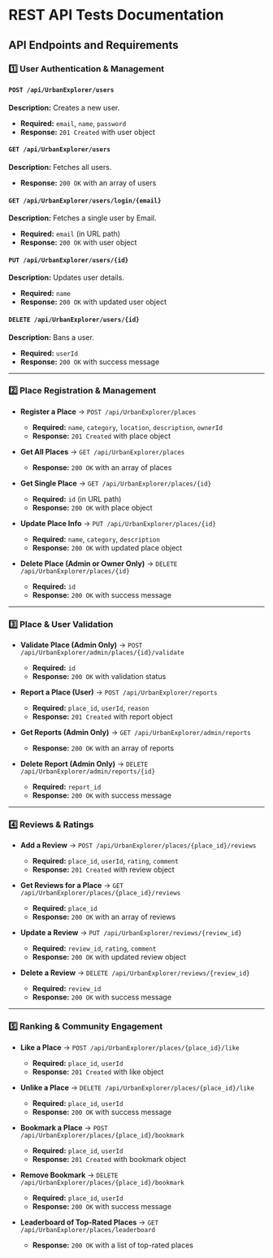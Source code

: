 # REST API Tests Documentation

## API Endpoints and Requirements

### 1️⃣ User Authentication & Management

#### `POST /api/UrbanExplorer/users`

**Description:** Creates a new user.
* **Required:** `email`,         `name`,         `password`
* **Response:** `201 Created` with user object

#### `GET /api/UrbanExplorer/users`

**Description:** Fetches all users.
* **Response:** `200 OK` with an array of users

#### `GET /api/UrbanExplorer/users/login/{email}`

**Description:** Fetches a single user by Email.
* **Required:** `email` (in URL path)
* **Response:** `200 OK` with user object

#### `PUT /api/UrbanExplorer/users/{id}`

**Description:** Updates user details.
* **Required:** `name`
* **Response:** `200 OK` with updated user object

#### `DELETE /api/UrbanExplorer/users/{id}`

**Description:** Bans a user.
* **Required:** `userId`
* **Response:** `200 OK` with success message

---

### 2️⃣ Place Registration & Management

* **Register a Place** → `POST /api/UrbanExplorer/places`
  + **Required:** `name`,     `category`,     `location`,     `description`,     `ownerId`
  + **Response:** `201 Created` with place object

* **Get All Places** → `GET /api/UrbanExplorer/places`
  + **Response:** `200 OK` with an array of places

* **Get Single Place** → `GET /api/UrbanExplorer/places/{id}`
  + **Required:** `id` (in URL path)
  + **Response:** `200 OK` with place object

* **Update Place Info** → `PUT /api/UrbanExplorer/places/{id}`
  + **Required:** `name`,     `category`,     `description`
  + **Response:** `200 OK` with updated place object

* **Delete Place (Admin or Owner Only)** → `DELETE /api/UrbanExplorer/places/{id}`
  + **Required:** `id`
  + **Response:** `200 OK` with success message

---

### 3️⃣ Place & User Validation

* **Validate Place (Admin Only)** → `POST /api/UrbanExplorer/admin/places/{id}/validate`
  + **Required:** `id`
  + **Response:** `200 OK` with validation status

* **Report a Place (User)** → `POST /api/UrbanExplorer/reports`
  + **Required:** `place_id`,  `userId`,     `reason`
  + **Response:** `201 Created` with report object

* **Get Reports (Admin Only)** → `GET /api/UrbanExplorer/admin/reports`
  + **Response:** `200 OK` with an array of reports

* **Delete Report (Admin Only)** → `DELETE /api/UrbanExplorer/admin/reports/{id}`
  + **Required:** `report_id`
  + **Response:** `200 OK` with success message

---

### 4️⃣ Reviews & Ratings

* **Add a Review** → `POST /api/UrbanExplorer/places/{place_id}/reviews`
  + **Required:** `place_id`,  `userId`,     `rating`,     `comment`
  + **Response:** `201 Created` with review object

* **Get Reviews for a Place** → `GET /api/UrbanExplorer/places/{place_id}/reviews`
  + **Required:** `place_id`
  + **Response:** `200 OK` with an array of reviews

* **Update a Review** → `PUT /api/UrbanExplorer/reviews/{review_id}`
  + **Required:** `review_id`,     `rating`,     `comment`
  + **Response:** `200 OK` with updated review object

* **Delete a Review** → `DELETE /api/UrbanExplorer/reviews/{review_id}`
  + **Required:** `review_id`
  + **Response:** `200 OK` with success message

---

### 5️⃣ Ranking & Community Engagement

* **Like a Place** → `POST /api/UrbanExplorer/places/{place_id}/like`
  + **Required:** `place_id`,  `userId`
  + **Response:** `201 Created` with like object

* **Unlike a Place** → `DELETE /api/UrbanExplorer/places/{place_id}/like`
  + **Required:** `place_id`,  `userId`
  + **Response:** `200 OK` with success message

* **Bookmark a Place** → `POST /api/UrbanExplorer/places/{place_id}/bookmark`
  + **Required:** `place_id`,  `userId`
  + **Response:** `201 Created` with bookmark object

* **Remove Bookmark** → `DELETE /api/UrbanExplorer/places/{place_id}/bookmark`
  + **Required:** `place_id`,  `userId`
  + **Response:** `200 OK` with success message

* **Leaderboard of Top-Rated Places** → `GET /api/UrbanExplorer/places/leaderboard`
  + **Response:** `200 OK` with a list of top-rated places
